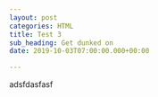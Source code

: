 ```yaml
---
layout: post
categories: HTML
title: Test 3
sub_heading: Get dunked on
date: 2019-10-03T07:00:00.000+00:00

---
```

adsfdasfasf